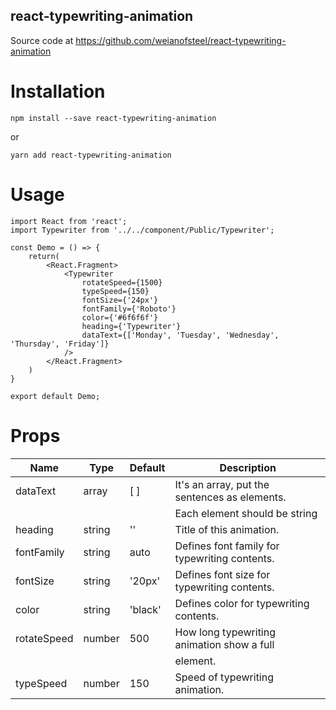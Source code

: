 ## react-typewriting-animation

Source code at https://github.com/weianofsteel/react-typewriting-animation


# Installation
    
    npm install --save react-typewriting-animation

or

    yarn add react-typewriting-animation


# Usage

``` 
import React from 'react';
import Typewriter from '../../component/Public/Typewriter';

const Demo = () => {
    return(
        <React.Fragment>
            <Typewriter
                rotateSpeed={1500}
                typeSpeed={150}
                fontSize={'24px'}
                fontFamily={'Roboto'}
                color={'#6f6f6f'}
                heading={'Typewriter'}
                dataText={['Monday', 'Tuesday', 'Wednesday', 'Thursday', 'Friday']}
            />  
        </React.Fragment>
    )
}

export default Demo;
```

# Props

|       Name      |         Type         |  Default  |                   Description                  |
|-----------------|----------------------|-----------|------------------------------------------------|
|  dataText       |  array               |  [ ]      | It's an array, put the sentences as elements.  |
|                 |                      |           | Each element should be string                  |
|  heading        |  string              |  ''       | Title of this animation.                       |
|  fontFamily     |  string              |  auto     | Defines font family for typewriting contents.  |
|  fontSize       |  string              |  '20px'   | Defines font size for typewriting contents.    |
|  color          |  string              |  'black'  | Defines color for typewriting contents.        |
|  rotateSpeed    |  number              |  500      | How long typewriting animation show a full     |
|                 |                      |           | element.                                       |
|  typeSpeed      |  number              |  150      | Speed of typewriting animation.                |
